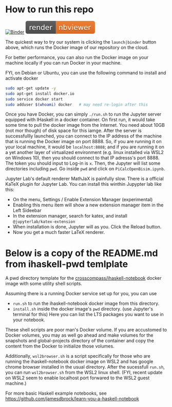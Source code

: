 # How to run this repo

[![Binder](https://mybinder.org/badge_logo.svg)](https://mybinder.org/v2/gh/kyagrd/ihaskell-picalc/master?urlpath=lab)
[![NBviewer](./nbviewer_badge.svg)](https://nbviewer.jupyter.org/github/kyagrd/ihaskell-picalc/tree/master/)

The quickest way to try our system is clicking the `launch|binder` button above,
which runs the Docker image of our repository on the cloud.

For better performance, you can also run the Docker image on your machine locally
if you can run Docker in your machine.

FYI, on Debian or Ubuntu, you can use the following command to install and activate docker
```bash
sudo apt-get update -y
sudo apt-get install docker.io
sudo service docker start
sudo adduser $(whoami) docker   # may need re-login after this
```

Once you have Docker, you can simply `./run.sh` to run the Jupyter server equipped with IHaskell in a docker container.
On first run, it would take some time to pull the docker image from the Internet. You need about 10GB (not mor though) of disk space for this iamge. After the server is successfullly launched, you can connect to the IP address of the machine that is running the Docker image on port 8888. So, if you are running it on your local machine, it would be `localhost:8888`; and if you are running it on a yet another layer of virtualized environment (e.g. linux installed via WSL2 on Windows 10), then you should connect to that IP adresss's port 8888. The token you should input to Log-in is `x`. Then, the Jupyter will list some directories including `pwd`. Go inside `pwd` and click on `PiCalcOpenBisim.ipynb`.

Jupyter Lab's default renderer MathJaX is painfully slow. There is a official KaTeX plugin for Jupyter Lab.
You can install this winthin Jupypter lab like this:
  * On the menu, Settings / Enable Extension Manager (experimental)
  * Enabling this menu item will show a new extension manager item in the Left Sideebar
  * In the extension manager, search for katex, and install `@jupyterlab/katex-extension`
  * When installation is done, Jupyter will as you. Click the Reload button.
  * Now you get a much faster LaTeX renderer.

# Below is a copy of the README.md from ihaskell-pwd temlplate
A pwd directory template for the [crosscompass/ihaskell-notebook](https://github.com/jamesdbrock/ihaskell-notebook) docker image
with some utility shell scripts.

Assuming there is a running Docker service set up for you, you can use
  * `run.sh` to run the ihaskell-notebook docker image from this directory.
  * `install.sh` inside the docker image's `pwd` directory. (use Jupyter's terminal for this) Here you can list the LTS packages you want to use in your notebook.

These shell scripts are poor man's Docker volume. If you are accustomed to Docker volumes, you may as well go ahead and make volumes for the snapshots and global-projects directory of the container and copy the content from the Docker to initialize those volumes.

Additionally, `wsl2browser.sh` is a script specifically for those who are running the ihaskell-notebook docker image on WSL2 and has google chrome browser installed in the usual directory. After the sucessfull `run.sh`, you can run `wsl2browser.sh` from the WSL2 linux shell. (FYI, recent update on WSL2 seem to enable localhost port forwared to the WSL2 guest machine.)

For more basic Haskell example notebooks, see https://github.com/jamesdbrock/learn-you-a-haskell-notebook
